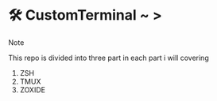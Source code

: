 # 🛠 CustomTerminal ~ >

> [!NOTE]
> This repo is divided into three part in each part i will covering
> 1. ZSH
> 1. TMUX
> 1. ZOXIDE
